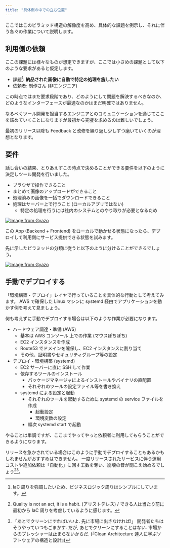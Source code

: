 ```yaml
---
title: "具体例の中での立ち位置"
---
```


ここではこのピラミッド構造の解像度を高め、具体的な課題を例示し、それに伴う各々の作業について説明します。

## 利用側の依頼

ここの課題には様々なものが想定できますが、ここでは小さめの課題として以下のような要求があると仮定します。

- 課題[^サンプル課題]: **納品された画像に自動で特定の処理を施したい**
- 依頼者: 制作さん (非エンジニア)

[^サンプル課題]: IaC 周りを強調したいため、ビジネスロジック周りはシンプルにしています。

この時点ではまだ要求段階であり、どのようにして問題を解決するべきなのか、どのようなインターフェースが最適なのかはまだ明確ではありません。

なるべくツール開発を担当するエンジニアとのコミュニケーションを通じてここを詰めていくことになりますが最初から完璧を求めるのは難しいでしょう。

最初のリリース以降も Feedback と改修を繰り返し少しずつ磨いていくのが理想となります。

## 要件

話し合いの結果、とりあえずこの時点で決めることができる要件を以下のように決定しツール開発を行いました。

- ブラウザで操作できること
- まとめて画像のアップロードができること
- 処理済みの画像を一括でダウンロードできること
- 処理はサーバー上で行うこと (ローカルアプリではない)
  - 特定の処理を行うには社内のシステムとのやり取りが必要となるため

[![Image from Gyazo](https://i.gyazo.com/4f9f31d633b29037f4f5830fd51d3f37.png)](https://gyazo.com/4f9f31d633b29037f4f5830fd51d3f37)

この App (Backend + Frontend) をローカルで動かせる状態になったら、デプロイして利用側にサービス提供できる状態を試みます。

先に示したピラミッドの分類に従うと以下のように分けることができるでしょう。

[![Image from Gyazo](https://i.gyazo.com/7f908440e9bd5e801c882a63756939c4.png)](https://gyazo.com/7f908440e9bd5e801c882a63756939c4)

## 手動でデプロイする

「環境構築・デプロイ」レイヤで行っていることを具体的な行動として考えてみます。
AWS で確保した Linux マシンに systemd 経由でアプリケーションを動かす例を考えて見ましょう。

何も考えずに手動でデプロイする場合は以下のような作業が必要になります。

- ハードウェア調達・準備 (AWS)
  - 基本は AWS コンソール 上での作業 (マウスぽちぽち)
  - EC2 インスタンスを作成
  - Route53 でドメインを確保し、EC2 インスタンスに割り当て
  - その他、証明書やセキュリティグループ等の設定
- デプロイ・環境構築 (systemd)
  - EC2 サーバーに直に SSH して作業
  - 依存するツールのインストール
    - パッケージマネージャによるインストールやバイナリの直配置
    - それぞれのツールの設定ファイル等を書き換え
  - systemd による設定と起動
    - それぞれのツールを起動するために systemd の service ファイルを作成
      - 起動設定
      - 環境変数の設定
    - 順次 systemd start で起動

やることは単調ですが、ここまでやってやっと依頼者に利用してもらうことができるようになります。

リリースを急かされている場合はこのように手動でデプロイすることもあるかもしれませんがおすすめはできません。 一度リリースされたサービスに伴う運用コストや追加依頼は「自動化」に回す工数を奪い、崩壊の音が聞こえ始めるでしょう[^quality_is_not_an_act_it_is_a_habit][^market_pressure_is_never_stop]。

[^quality_is_not_an_act_it_is_a_habit]: Quality is not an act, it is a habit. (アリストテレス) / できる人は当たり前に最初から IaC 周りを考慮しているように感じます。
[^market_pressure_is_never_stop]: 「あとでクリーンにすればいいよ. 先に市場に出さなければ!」 開発者たちはそうやっていつもごまかす. だが, あとでクリーンにすることはない. 市場からのプレッシャーは止まらないからだ. (『Clean Architecture 達人に学ぶソフトウェアの構造と設計』)
